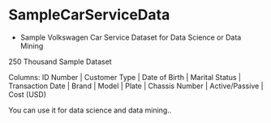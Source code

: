 # SampleCarServiceData
* Sample Volkswagen Car Service Dataset for Data Science or Data Mining

250 Thousand Sample Dataset 

Columns: ID Number |	Customer Type	| Date of Birth	| Marital Status	| Transaction Date	| Brand	| Model	| Plate	| Chassis Number |	Active/Passive |	Cost (USD)

You can use it for data science and data mining..
